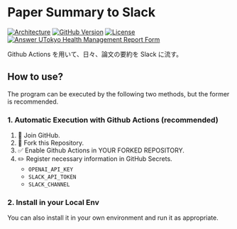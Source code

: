 # Paper Summary to Slack

<a href="https://github.com/iwasakishuto/paper-summary2slack"><img src="https://github.com/iwasakishuto/paper-summary2slack/img/architecture.png" alt="Architecture"></a>
<a href="https://github.com/iwasakishuto/paper-summary2slack"><img src="https://badge.fury.io/gh/iwasakishuto%2Fpaper-summary2slack.svg" alt="GitHub Version"></a>
<a href="https://github.com/iwasakishuto/paper-summary2slack/blob/main/LICENSE"><img src="https://img.shields.io/github/license/mashape/apistatus.svg?maxAge=2592000" alt="License"></a>
<br/>
<a href="https://github.com/iwasakishuto/paper-summary2slack/blob/master/.github/workflows/arxiv2slack.yml"><img src="https://github.com/iwasakishuto/paper-summary2slack/workflows/arxiv%20summary%20to%20slack/badge.svg" alt="Answer UTokyo Health Management Report Form"></a>

Github Actions を用いて、日々、論文の要約を Slack に流す。

## How to use?

The program can be executed by the following two methods, but the former is recommended.

### 1. Automatic Execution with Github Actions (recommended)

1. 🚀 Join GitHub.
2. 🍴 Fork this Repository.
3. ✅ Enable Github Actions in YOUR FORKED REPOSITORY.
4. ✏️ Register necessary information in GitHub Secrets.
   - `OPENAI_API_KEY`
   - `SLACK_API_TOKEN`
   - `SLACK_CHANNEL`

### 2. Install in your Local Env

You can also install it in your own environment and run it as appropriate.
